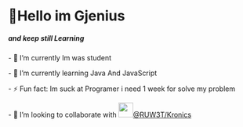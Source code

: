 <h1 align="left">👏Hello im Gjenius</h1>
<h5 align="left" weight="20px">and keep still Learning</h5>
<p>- 🔭 I’m currently Im was student </p>
<p>- 🌱 I’m currently learning Java And JavaScript</p>
<p>- ⚡ Fun fact: Im suck at Programer i need 1 week for solve my problem</p>
<p>- 👯 I’m looking to collaborate with <a href="https://github.com/RUW3T" alt="colaborate"><img src="https://avatars.githubusercontent.com/u/76912443?v=4" width="30px" height="30px">@RUW3T/Kronics</p>






